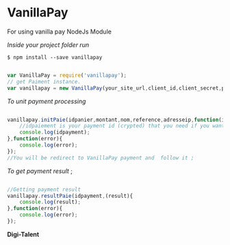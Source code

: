 # VanillaPay

For using vanilla pay NodeJs Module

*Inside your project folder run*

```
$ npm install --save vanillapay
```

```js

var VanillaPay = require('vanillapay');
// get Paiment instance.
var vanillapay = new VanillaPay(your_site_url,client_id,client_secret,public_key,private_key);

```

*To unit payment processing*

```js

vanillapay.initPaie(idpanier,montant,nom,reference,adresseip,function(idpayment){
    //idpaiement is your payment id (crypted) that you need if you want to get payment result
    console.log(idpayment);
},function(error){
    console.log(error);
});
//You will be redirect to VanillaPay payment and  follow it ;

```

*To get payment result* ;

```js

//Getting payment result
vanillapay.resultPaie(idpayment,(result){
    console.log(result);
},function(error){
    console.log(error);
});
```

**Digi-Talent**

